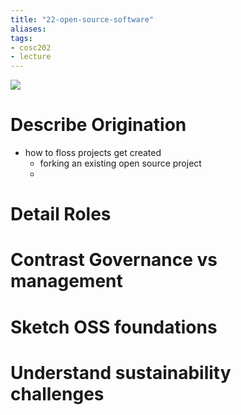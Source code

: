 ```yaml
---
title: "22-open-source-software"
aliases: 
tags: 
- cosc202
- lecture
---
```


![](https://i.imgur.com/3EQenkP.png)

# Describe Origination
- how to floss projects get created
	- forking an existing open source project
	- 

# Detail Roles

# Contrast Governance vs management

# Sketch OSS foundations

# Understand sustainability challenges